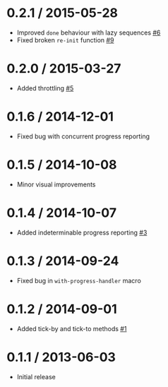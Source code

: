 0.2.1 / 2015-05-28
==================

  * Improved `done` behaviour with lazy sequences [#6]
  * Fixed broken `re-init` function [#9]


  [#6]: https://github.com/Intervox/clj-progress/pull/6
  [#9]: https://github.com/Intervox/clj-progress/pull/9

0.2.0 / 2015-03-27
==================

  * Added throttling [#5]


  [#5]: https://github.com/Intervox/clj-progress/pull/5

0.1.6 / 2014-12-01
==================

  * Fixed bug with concurrent progress reporting

0.1.5 / 2014-10-08
==================

  * Minor visual improvements

0.1.4 / 2014-10-07
==================

  * Added indeterminable progress reporting [#3]


  [#3]: https://github.com/Intervox/clj-progress/issues/3

0.1.3 / 2014-09-24
==================

  * Fixed bug in `with-progress-handler` macro

0.1.2 / 2014-09-01
==================

  * Added tick-by and tick-to methods [#1]


  [#1]: https://github.com/Intervox/clj-progress/pull/1

0.1.1 / 2013-06-03
==================

  * Initial release
